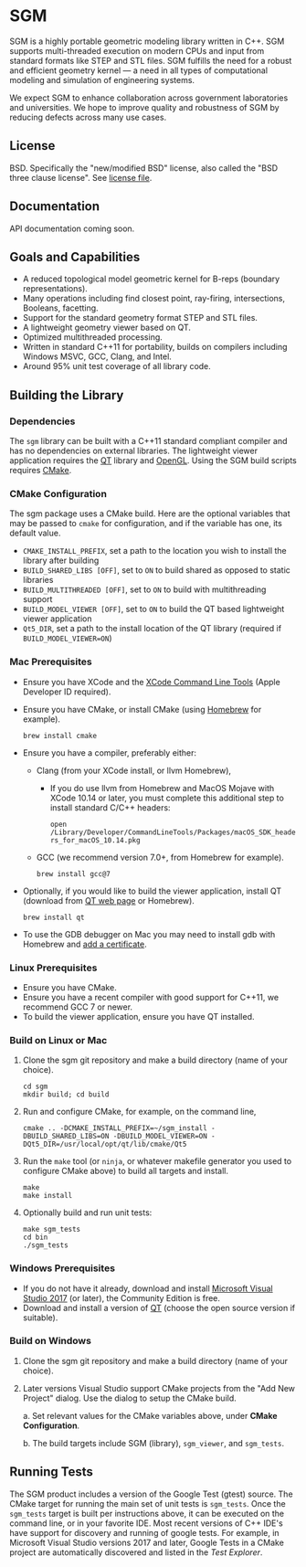 SGM
======

SGM is a highly portable geometric modeling library written in C++.
SGM supports multi-threaded execution on modern CPUs and input from standard formats like STEP and STL files. 
SGM fulfills the need for a robust and efficient geometry kernel — a need in all types of computational modeling and simulation of engineering systems.  

We expect SGM to enhance collaboration across government laboratories and universities.
We hope to improve quality and robustness of SGM by reducing defects across many use cases.

License
-------

BSD. Specifically the "new/modified BSD" license, also called the "BSD three clause license".
See [license file](https://github.com/sgmtools/sgm/blob/master/LICENSE).

Documentation
-------------

API documentation coming soon.

Goals and Capabilities
----------------------

* A reduced topological model geometric kernel for B-reps (boundary representations).
* Many operations including find closest point, ray-firing, intersections, Booleans, facetting.
* Support for the standard geometry format STEP and STL files.
* A lightweight geometry viewer based on QT. 
* Optimized multithreaded processing.
* Written in standard C++11 for portability, builds on compilers including Windows MSVC, GCC, Clang, and Intel.
* Around 95% unit test coverage of all library code.

Building the Library
-------------------- 

### Dependencies

The `sgm` library can be built with a C++11 standard compliant compiler and has no dependencies on external libraries.
The lightweight viewer application requires the [QT](https://www.qt.io/) library and [OpenGL](https://en.wikipedia.org/wiki/OpenGL).
Using the SGM build scripts requires [CMake](https://cmake.org/).

### CMake Configuration

The sgm package uses a CMake build. Here are the optional variables that may be passed to `cmake` for configuration, 
and if the variable has one, its default value.

* `CMAKE_INSTALL_PREFIX`, set a path to the location you wish to install the library after building
* `BUILD_SHARED_LIBS [OFF]`, set to `ON` to build shared as opposed to static libraries
* `BUILD_MULTITHREADED [OFF]`, set to `ON` to build with multithreading support
* `BUILD_MODEL_VIEWER [OFF]`, set to `ON` to build the QT based lightweight viewer application
* `Qt5_DIR`, set a path to the install location of the QT library (required if `BUILD_MODEL_VIEWER=ON`)

### Mac Prerequisites

* Ensure you have XCode and the [XCode Command Line Tools](https://developer.apple.com/download/more/) (Apple Developer ID required).
* Ensure you have CMake, or install CMake (using [Homebrew](https://brew.sh/) for example).

    ```brew install cmake```

* Ensure you have a compiler, preferably either:
  * Clang (from your XCode install, or llvm Homebrew),
    * If you do use llvm from Homebrew and MacOS Mojave with XCode 10.14 or later, you must complete this additional step to install standard C/C++ headers:
    
      ```open /Library/Developer/CommandLineTools/Packages/macOS_SDK_headers_for_macOS_10.14.pkg```
  
  * GCC (we recommend version 7.0+, from Homebrew for example).
  
    ```brew install gcc@7```  
  
* Optionally, if you would like to build the viewer application, install QT (download from [QT web page](https://www.qt.io/) or Homebrew).

    ```brew install qt```
    
* To use the GDB debugger on Mac you may need to install gdb with Homebrew and [add a certificate](https://sourceware.org/gdb/wiki/PermissionsDarwin).
    
### Linux Prerequisites

* Ensure you have CMake.
* Ensure you have a recent compiler with good support for C++11, we recommend GCC 7 or newer.
* To build the viewer application, ensure you have QT installed.
    
### Build on Linux or Mac

1. Clone the sgm git repository and make a build directory (name of your choice).

    ```
    cd sgm
    mkdir build; cd build
    ```

2. Run and configure CMake, for example, on the command line,

    ```
    cmake .. -DCMAKE_INSTALL_PREFIX=~/sgm_install -DBUILD_SHARED_LIBS=ON -DBUILD_MODEL_VIEWER=ON -DQt5_DIR=/usr/local/opt/qt/lib/cmake/Qt5
    ```

3. Run the ```make``` tool (or ```ninja```, or whatever makefile generator you used to configure CMake above) to build all targets and install.

    ```
    make
    make install
    ```
4. Optionally build and run unit tests:

    ```
    make sgm_tests
    cd bin
    ./sgm_tests
    ```

### Windows Prerequisites

* If you do not have it already, download and install [Microsoft Visual Studio 2017](https://visualstudio.microsoft.com/downloads/) (or later), the Community Edition is free.
* Download and install a version of [QT](https://www.qt.io/download) (choose the open source version if suitable).

### Build on Windows

1. Clone the sgm git repository and make a build directory (name of your choice).
2. Later versions Visual Studio support CMake projects from the "Add New Project" dialog.
   Use the dialog to setup the CMake build.
  
    a. Set relevant values for the CMake variables above, under **CMake Configuration**.
    
    b. The build targets include SGM (library), ``sgm_viewer``, and ``sgm_tests``.

Running Tests
-------------

The SGM product includes a version of the Google Test (gtest) source. 
The CMake target for running the main set of unit tests is ``sgm_tests``. 
Once the ``sgm_tests`` target is built per instructions above,
it can be executed on the command line, or in your favorite IDE. Most recent versions of C++ IDE's have support for 
discovery and running of google tests. For example, in Microsoft Visual Studio versions 2017 and later, Google Tests in
a CMake project are automatically discovered and listed in the *Test Explorer*.

